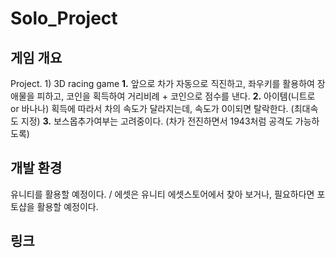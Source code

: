 # Solo_Project

## 게임 개요
Project. 1) 3D racing game
**1.** 앞으로 차가 자동으로 직진하고, 좌우키를 활용하여 장애물을 피하고, 코인을 획득하여 거리비례 + 코인으로 점수를 낸다.
**2.** 아이템(니트로 or 바나나) 획득에 따라서 차의 속도가 달라지는데, 속도가 0이되면 탈락한다. (최대속도 지정)
**3.** 보스몹추가여부는 고려중이다. (차가 전진하면서 1943처럼 공격도 가능하도록)
## 개발 환경
유니티를 활용할 예정이다. / 에셋은 유니티 에셋스토어에서 찾아 보거나, 필요하다면 포토샵을 활용할 예정이다.
## 링크

